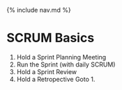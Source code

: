 {% include nav.md %}

# SCRUM Basics

1. Hold a Sprint Planning Meeting
2. Run the Sprint (with daily SCRUM)
3. Hold a Sprint Review
4. Hold a Retropective
Goto 1.
